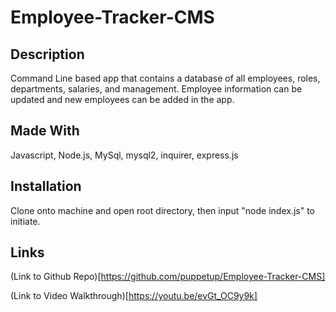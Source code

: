 # Employee-Tracker-CMS

## Description

Command Line based app that contains a database of all employees, roles, departments, salaries, and management. Employee information can be updated and new employees can be added in the app. 

## Made With

Javascript, Node.js, MySql, mysql2, inquirer, express.js

## Installation 

Clone onto machine and open root directory, then input "node index.js" to initiate. 

## Links

(Link to Github Repo)[https://github.com/puppetup/Employee-Tracker-CMS]

(Link to Video Walkthrough)[https://youtu.be/evGt_OC9y9k]
